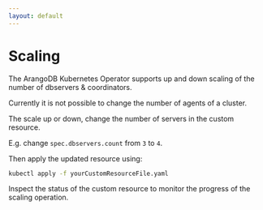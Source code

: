 ```yaml
---
layout: default
---
```

<!-- don't edit here, it's from https://@github.com/arangodb/kube-arangodb.git / docs/Manual/ -->
# Scaling

The ArangoDB Kubernetes Operator supports up and down scaling of
the number of dbservers & coordinators.

Currently it is not possible to change the number of
agents of a cluster.

The scale up or down, change the number of servers in the custom
resource.

E.g. change `spec.dbservers.count` from `3` to `4`.

Then apply the updated resource using:

```bash
kubectl apply -f yourCustomResourceFile.yaml
```

Inspect the status of the custom resource to monitor
the progress of the scaling operation.
